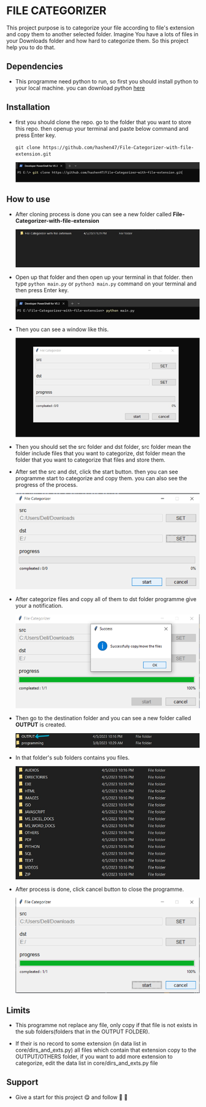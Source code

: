 # FILE CATEGORIZER

This project purpose is to categorize your file according to file's extension and copy them to another selected folder. Imagine You have a lots of files in your Downloads folder and how hard to categorize them. So this project help you to do that.

## Dependencies

- This programme need python to run, so first you should install python to your local machine. you can download python [here](https://www.python.org/downloads/)

## Installation

- first you should clone the repo. go to the folder that you want to store this repo. then openup your terminal and paste below command and press Enter key.

    ```git clone https://github.com/hashen47/File-Categorizer-with-file-extension.git```

    ![1](images/1.jpg)

## How to use

- After cloning process is done you can see a new folder called **File-Categorizer-with-file-extension**

    ![2](images/2.jpg)

- Open up that folder and then open up your terminal in that folder. then type `python main.py` or `python3 main.py` command on your terminal and then press Enter key.

    ![3](images/3.jpg)

- Then you can see a window like this.

    ![4](images/4.jpg)

- Then you should set the src folder and dst folder, src folder mean the folder include files that you want to categorize, dst folder mean the folder that you want to categorize that files and store them.

- After set the src and dst, click the start button. then you can see programme start to categorize and copy them. you can also see the progress of the process.

    ![5](images/5.png)

- After categorize files and copy all of them to dst folder programme give your a notification.

    ![6](images/6.png)

- Then go to the destination folder and you can see a new folder called **OUTPUT** is created.

    ![7](images/7.jpg)

- In that folder's sub folders contains you files.

    ![8](images/8.jpg)

- After process is done, click cancel button to close the programme.

    ![9](images/9.png)

## Limits

- This programme not replace any file, only copy if that file is not exists in the sub folders(folders that in the OUTPUT FOLDER).

- If their is no record to some extension (in data list in core/dirs_and_exts.py) all files which contain that extension copy to the OUTPUT/OTHERS folder, if you want to add more extension to categorize, edit the data list in core/dirs_and_exts.py file

## Support

- Give a start for this project :yum: and follow :cowboy_hat_face: :partying_face: